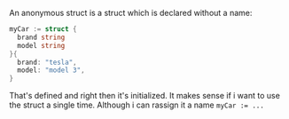 An anonymous struct is a struct which is declared without a name:
```go
myCar := struct {
  brand string
  model string
}{
  brand: "tesla",
  model: "model 3",
}
```
That's defined and right then it's initialized. It makes sense if i want to use the struct a single time. Although i can rassign it a name `myCar := ...`